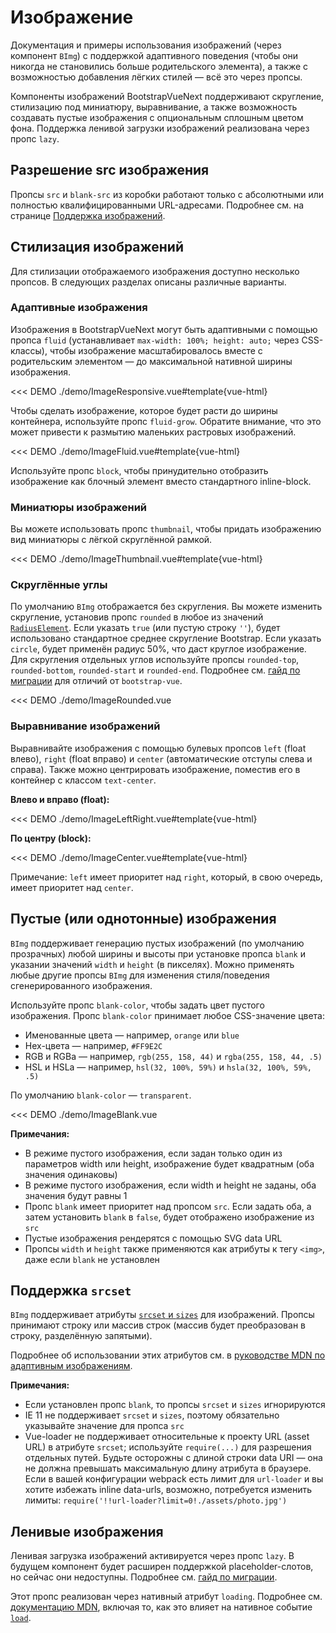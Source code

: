 # Изображение

<PageHeader>

Документация и примеры использования изображений (через компонент `BImg`) с поддержкой адаптивного поведения (чтобы они никогда не становились больше родительского элемента), а также с возможностью добавления лёгких стилей — всё это через пропсы.

</PageHeader>

Компоненты изображений BootstrapVueNext поддерживают скругление, стилизацию под миниатюру, выравнивание, а также возможность создавать пустые изображения с опциональным сплошным цветом фона. Поддержка ленивой загрузки изображений реализована через пропс `lazy`.

## Разрешение src изображения

Пропсы `src` и `blank-src` из коробки работают только с абсолютными или полностью квалифицированными URL-адресами. Подробнее см. на странице [Поддержка изображений](/docs/reference/images).

## Стилизация изображений

Для стилизации отображаемого изображения доступно несколько пропсов. В следующих разделах описаны различные варианты.

### Адаптивные изображения

Изображения в BootstrapVueNext могут быть адаптивными с помощью пропса `fluid` (устанавливает `max-width: 100%; height: auto;` через CSS-классы), чтобы изображение масштабировалось вместе с родительским элементом — до максимальной нативной ширины изображения.

<<< DEMO ./demo/ImageResponsive.vue#template{vue-html}

Чтобы сделать изображение, которое будет расти до ширины контейнера, используйте пропс `fluid-grow`. Обратите внимание, что это может привести к размытию маленьких растровых изображений.

<<< DEMO ./demo/ImageFluid.vue#template{vue-html}

Используйте пропс `block`, чтобы принудительно отобразить изображение как блочный элемент вместо стандартного inline-block.

### Миниатюры изображений

Вы можете использовать пропс `thumbnail`, чтобы придать изображению вид миниатюры с лёгкой скруглённой рамкой.

<<< DEMO ./demo/ImageThumbnail.vue#template{vue-html}

### Скруглённые углы

По умолчанию `BImg` отображается без скругления. Вы можете изменить скругление, установив пропс `rounded` в любое из значений [`RadiusElement`](/docs/types#radiuselement). Если указать `true` (или пустую строку `''`), будет использовано стандартное среднее скругление Bootstrap. Если указать `circle`, будет применён радиус 50%, что даст круглое изображение. Для скругления отдельных углов используйте пропсы `rounded-top`, `rounded-bottom`, `rounded-start` и `rounded-end`. Подробнее см. [гайд по миграции](/docs/migration-guide#BAvatar) для отличий от `bootstrap-vue`.

<<< DEMO ./demo/ImageRounded.vue

### Выравнивание изображений

Выравнивайте изображения с помощью булевых пропсов `left` (float влево), `right` (float вправо) и `center` (автоматические отступы слева и справа). Также можно центрировать изображение, поместив его в контейнер с классом `text-center`.

**Влево и вправо (float):**

<<< DEMO ./demo/ImageLeftRight.vue#template{vue-html}

**По центру (block):**

<<< DEMO ./demo/ImageCenter.vue#template{vue-html}

Примечание: `left` имеет приоритет над `right`, который, в свою очередь, имеет приоритет над `center`.

## Пустые (или однотонные) изображения

`BImg` поддерживает генерацию пустых изображений (по умолчанию прозрачных) любой ширины и высоты при установке пропса `blank` и указании значений `width` и `height` (в пикселях). Можно применять любые другие пропсы `BImg` для изменения стиля/поведения сгенерированного изображения.

Используйте пропс `blank-color`, чтобы задать цвет пустого изображения. Пропс `blank-color` принимает любое CSS-значение цвета:

- Именованные цвета — например, `orange` или `blue`
- Hex-цвета — например, `#FF9E2C`
- RGB и RGBa — например, `rgb(255, 158, 44)` и `rgba(255, 158, 44, .5)`
- HSL и HSLa — например, `hsl(32, 100%, 59%)` и `hsla(32, 100%, 59%, .5)`

По умолчанию `blank-color` — `transparent`.

<<< DEMO ./demo/ImageBlank.vue

**Примечания:**

- В режиме пустого изображения, если задан только один из параметров width или height, изображение будет квадратным (оба значения одинаковы)
- В режиме пустого изображения, если width и height не заданы, оба значения будут равны 1
- Пропс `blank` имеет приоритет над пропсом `src`. Если задать оба, а затем установить `blank` в `false`, будет отображено изображение из `src`
- Пустые изображения рендерятся с помощью SVG data URL
- Пропсы `width` и `height` также применяются как атрибуты к тегу `<img>`, даже если `blank` не установлен

## Поддержка `srcset`

`BImg` поддерживает атрибуты [`srcset` и `sizes`](https://developer.mozilla.org/en-US/docs/Web/HTML/Element/img#attr-srcset) для изображений. Пропсы принимают строку или массив строк (массив будет преобразован в строку, разделённую запятыми).

Подробнее об использовании этих атрибутов см. в [руководстве MDN по адаптивным изображениям](https://developer.mozilla.org/en-US/docs/Learn/HTML/Multimedia_and_embedding/Responsive_images).

**Примечания:**

- Если установлен пропс `blank`, то пропсы `srcset` и `sizes` игнорируются
- IE 11 не поддерживает `srcset` и `sizes`, поэтому обязательно указывайте значение для пропса `src`
- Vue-loader не поддерживает относительные к проекту URL (asset URL) в атрибуте `srcset`; используйте `require(...)` для разрешения отдельных путей. Будьте осторожны с длиной строки data URI — она не должна превышать максимальную длину атрибута в браузере. Если в вашей конфигурации webpack есть лимит для `url-loader` и вы хотите избежать inline data-urls, возможно, потребуется изменить лимиты: `require('!!url-loader?limit=0!./assets/photo.jpg')`

## Ленивые изображения

Ленивая загрузка изображений активируется через пропс `lazy`. В будущем компонент будет расширен поддержкой placeholder-слотов, но сейчас они недоступны. Подробнее см. [гайд по миграции](/docs/migration-guide#bimg).

Этот пропс реализован через нативный атрибут `loading`. Подробнее см. [документацию MDN](https://developer.mozilla.org/en-US/docs/Web/API/HTMLImageElement/loading), включая то, как это влияет на нативное событие [`load`](https://developer.mozilla.org/en-US/docs/Web/API/Window/load_event).

<ComponentReference :data="data" />

<script setup lang="ts">
import {data} from '../../data/components/image.data'
</script>
